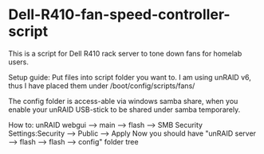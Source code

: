 # Dell-R410-fan-speed-controller-script
This is a script for Dell R410 rack server to tone down fans for homelab users.

Setup guide:
Put files into script folder you want to. I am using unRAID v6, thus I have placed them under /boot/config/scripts/fans/

The config folder is access-able via windows samba share, when you enable your unRAID USB-stick to be shared under samba temporarely.

How to: unRAID webgui --> main --> flash --> SMB Security Settings:Security --> Public --> Apply
Now you should have "unRAID server --> flash --> flash --> config" folder tree

